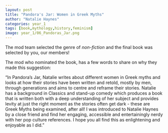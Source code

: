 ```yaml
---
layout: post
title: "Pandora's Jar: Women in Greek Myths"
author: "Natalie Haynes"
categories: year_1
tags: [book,mythology,history,feminism]
image: year_1/06_Pandoras_Jar.png
---
```


The mod team selected the genre of _non-fiction_ and the final book was selected by you, our members!

The mod who nominated the book, has a few words to share on why they made this suggestion: 

“In Pandora’s Jar, Natalie writes about different women in Greek myths and looks at how their stories have been written and retold, mostly by men, through generations and aims to centre and reframe their stories. Natalie has a background in Classics and stand-up comedy which produces a book that is written both with a deep understanding of her subject and provides levity at just the right moment as the stories often get dark - these are Greek Myths being examined, after all! I was introduced to Natalie Haynes by a close friend and find her engaging, accessible and entertainingly nerdy with her pop culture references. I hope you all find this as enlightening and enjoyable as I did.” 